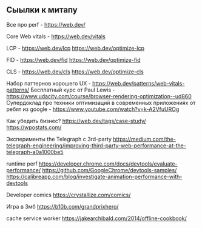 ## Сыылки к митапу 

Все про perf - https://web.dev/

Core Web vitals - https://web.dev/vitals

LCP -
https://web.dev/lcp
https://web.dev/optimize-lcp

FID - 
https://web.dev/fid
https://web.dev/optimize-fid

CLS - 
https://web.dev/cls
https://web.dev/optimize-cls

Набор паттернов хорошего UX - https://web.dev/patterns/web-vitals-patterns/
Бесплатный курс от Paul Lewis - https://www.udacity.com/course/browser-rendering-optimization--ud860
Супердоклад про техники оптимизаций в современных приложениях от ребят из google - https://www.youtube.com/watch?v=k-A2VfuUROg

Как убедить бизнес? 
https://web.dev/tags/case-study/
https://wpostats.com/

Эксперименты the Telegraph с 3rd-party
https://medium.com/the-telegraph-engineering/improving-third-party-web-performance-at-the-telegraph-a0a1000be5

runtime perf
https://developer.chrome.com/docs/devtools/evaluate-performance/
https://github.com/GoogleChrome/devtools-samples/
https://calibreapp.com/blog/investigate-animation-performance-with-devtools

Developer comics
https://crystallize.com/comics/

Игра в 3мб
https://b10b.com/grandprixhero/

cache service worker
https://jakearchibald.com/2014/offline-cookbook/
